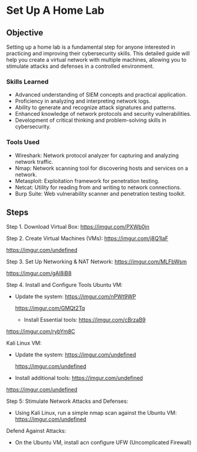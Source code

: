 # Set Up A Home Lab

## Objective

Setting up a home lab is a fundamental step for anyone interested in practicing and improving their cybersecurity skills. This detailed guide will help you create a virtual network with multiple machines, allowing you to stimulate attacks and defenses in a controlled environment.

### Skills Learned
- Advanced understanding of SIEM concepts and practical application.
- Proficiency in analyzing and interpreting network logs.
- Ability to generate and recognize attack signatures and patterns.
- Enhanced knowledge of network protocols and security vulnerabilities.
- Development of critical thinking and problem-solving skills in cybersecurity.
  
### Tools Used

- Wireshark: Network protocol analyzer for capturing and analyzing network traffic.
- Nmap: Network scanning tool for discovering hosts and services on a network.
- Metasploit: Exploitation framework for penetration testing.
- Netcat: Utility for reading from and writing to network connections.
- Burp Suite: Web vulnerability scanner and penetration testing toolkit.


## Steps
Step 1. Download Virtual Box:
https://imgur.com/PXWb0jn

Step 2. Create Virtual Machines (VMs):
https://imgur.com/j8Q1laF

https://imgur.com/undefined

Step 3. Set Up Networking & NAT Network:
https://imgur.com/MLFbWsm

https://imgur.com/gAl8iB8

Step 4. Install and Configure Tools
Ubuntu VM: 
- Update the system:
  https://imgur.com/nPWt9WP
  
  https://imgur.com/GMQt2Tq
  
  - Install Essential tools:
  https://imgur.com/cBrzaB9

https://imgur.com/rybYm8C

Kali Linux VM:
- Update the system:
  https://imgur.com/undefined

  https://imgur.com/undefined
  
- Install additional tools:
https://imgur.com/undefined

https://imgur.com/undefined

Step 5: Stimulate Network Attacks and Defenses:
- Using Kali Linux, run a simple nmap scan against the Ubuntu VM:
  https://imgur.com/undefined

Defend Against Attacks:
- On the Ubuntu VM, install acn configure UFW (Uncomplicated Firewall)
  

  
  

